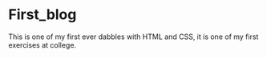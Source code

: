 # First_blog
This is one of my first ever dabbles with HTML and CSS, it is one of my first exercises at college.
